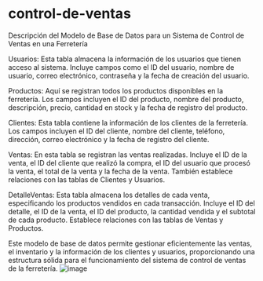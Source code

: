 # control-de-ventas
Descripción del Modelo de Base de Datos para un Sistema de Control de Ventas en una Ferretería

Usuarios: Esta tabla almacena la información de los usuarios que tienen acceso al sistema. Incluye campos como el ID del usuario, nombre de usuario, correo electrónico, contraseña y la fecha de creación del usuario.

Productos: Aquí se registran todos los productos disponibles en la ferretería. Los campos incluyen el ID del producto, nombre del producto, descripción, precio, cantidad en stock y la fecha de registro del producto.

Clientes: Esta tabla contiene la información de los clientes de la ferretería. Los campos incluyen el ID del cliente, nombre del cliente, teléfono, dirección, correo electrónico y la fecha de registro del cliente.

Ventas: En esta tabla se registran las ventas realizadas. Incluye el ID de la venta, el ID del cliente que realizó la compra, el ID del usuario que procesó la venta, el total de la venta y la fecha de la venta. También establece relaciones con las tablas de Clientes y Usuarios.

DetalleVentas: Esta tabla almacena los detalles de cada venta, especificando los productos vendidos en cada transacción. Incluye el ID del detalle, el ID de la venta, el ID del producto, la cantidad vendida y el subtotal de cada producto. Establece relaciones con las tablas de Ventas y Productos.

Este modelo de base de datos permite gestionar eficientemente las ventas, el inventario y la información de los clientes y usuarios, proporcionando una estructura sólida para el funcionamiento del sistema de control de ventas de la ferretería.
![image](https://github.com/user-attachments/assets/99534768-47aa-450a-a51e-728429dfda79)

